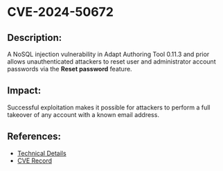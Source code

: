 # CVE-2024-50672

## Description:

A NoSQL injection vulnerability in Adapt Authoring Tool 0.11.3 and prior allows unauthenticated attackers to reset user and administrator account passwords via the **Reset password** feature.

## Impact:

Successful exploitation makes it possible for attackers to perform a full takeover of any account with a known email address.

## References:

- [Technical Details](<https://pages.dos-m0nk3y.com/blog/cve/Adapt Authoring Tool 0.11.3 - Authenticated Remote Code Execution/#nosql-injection-cve-2024-50672>)
- [CVE Record](https://www.cve.org/CVERecord?id=CVE-2024-50672)
